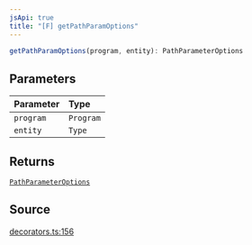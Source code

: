 ```yaml
---
jsApi: true
title: "[F] getPathParamOptions"
---
```


```ts
getPathParamOptions(program, entity): PathParameterOptions
```

## Parameters

| Parameter | Type      |
| :-------- | :-------- |
| `program` | `Program` |
| `entity`  | `Type`    |

## Returns

[`PathParameterOptions`](Interface.PathParameterOptions.md)

## Source

[decorators.ts:156](https://github.com/markcowl/cadl/blob/3db15286/packages/http/src/decorators.ts#L156)
